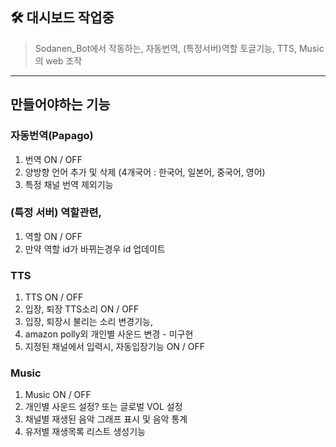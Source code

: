
## 🛠 대시보드 작업중

> Sodanen_Bot에서 작동하는, 자동번역, (특정서버)역할 토글기능, TTS, Music의 web 조작

---
## 만들어야하는 기능
### 자동번역(Papago)
1. 번역 ON / OFF
2. 양방향 언어 추가 및 삭제 (4개국어 : 한국어, 일본어, 중국어, 영어)
3. 특정 채널 번역 제외기능

### (특정 서버) 역할관련,
1. 역할 ON / OFF
2. 만약 역할 id가 바뀌는경우 id 업데이트

### TTS
1. TTS ON / OFF
2. 입장, 퇴장 TTS소리 ON / OFF
3. 입장, 퇴장시 불리는 소리 변경기능,
4. amazon polly외 개인별 사운드 변경 - 미구현
5. 지정된 채널에서 입력시, 자동입장기능 ON / OFF

### Music
1. Music ON / OFF
2. 개인별 사운드 설정? 또는 글로벌 VOL 설정
3. 채널별 재생된 음악 그래프 표시 및 음악 통계
4. 유저별 재생목록 리스트 생성기능

